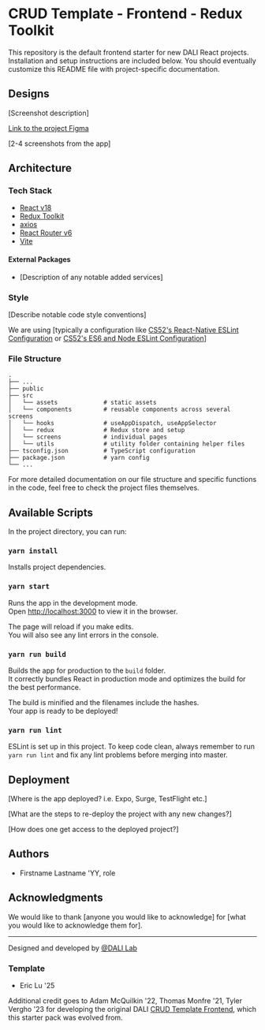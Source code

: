 # CRUD Template - Frontend - Redux Toolkit

This repository is the default frontend starter for new DALI React projects. Installation and setup instructions are included below. You should eventually customize this README file with project-specific documentation.

## Designs

[Screenshot description]

[Link to the project Figma]()

[2-4 screenshots from the app]

## Architecture
### Tech Stack
- [React v18](https://reactjs.org/)
- [Redux Toolkit](https://redux-toolkit.js.org/)
- [axios](https://github.com/axios/axios)
- [React Router v6](https://reactrouter.com/en/main)
- [Vite](https://vitejs.dev/)

#### External Packages
- [Description of any notable added services]

### Style
[Describe notable code style conventions]

We are using [typically a configuration like [CS52's React-Native ESLint Configuration](https://gist.github.com/timofei7/c8df5cc69f44127afb48f5d1dffb6c84) or [CS52's ES6 and Node ESLint Configuration](https://gist.github.com/timofei7/21ac43d41e506429495c7368f0b40cc7)]

### File Structure
    .
    ├── ...    
    ├── public
    ├── src                
    │   └── assets             # static assets   
    │   └── components         # reusable components across several screens
    │   └── hooks              # useAppDispatch, useAppSelector
    │   └── redux              # Redux store and setup
    │   └── screens            # individual pages
    │   └── utils              # utility folder containing helper files
    ├── tsconfig.json          # TypeScript configuration
    ├── package.json           # yarn config
    └── ...

For more detailed documentation on our file structure and specific functions in the code, feel free to check the project files themselves.

## Available Scripts

In the project directory, you can run:

### `yarn install`

Installs project dependencies.

### `yarn start`

Runs the app in the development mode.\
Open [http://localhost:3000](http://localhost:3000) to view it in the browser.

The page will reload if you make edits.\
You will also see any lint errors in the console.

### `yarn run build`

Builds the app for production to the `build` folder.\
It correctly bundles React in production mode and optimizes the build for the best performance.

The build is minified and the filenames include the hashes.\
Your app is ready to be deployed!

### `yarn run lint`

ESLint is set up in this project. To keep code clean, always remember to run `yarn run lint` and fix any lint problems before merging into master.

## Deployment
[Where is the app deployed? i.e. Expo, Surge, TestFlight etc.]

[What are the steps to re-deploy the project with any new changes?]

[How does one get access to the deployed project?]

## Authors
* Firstname Lastname 'YY, role

## Acknowledgments
We would like to thank [anyone you would like to acknowledge] for [what you would like to acknowledge them for].

---
Designed and developed by [@DALI Lab](https://github.com/dali-lab)

### Template

- Eric Lu '25

Additional credit goes to Adam McQuilkin '22,  Thomas Monfre '21, Tyler Vergho '23 for developing the original DALI [CRUD Template Frontend](https://github.com/dali-lab/crud-template-frontend), which this starter pack was evolved from.
